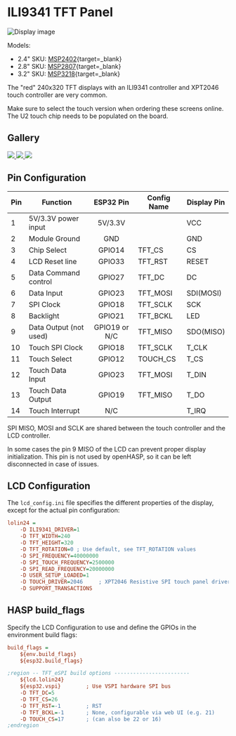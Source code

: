 <h1>ILI9341 TFT Panel</h1>

![Display image](../assets/images/displays/msp2807.png)

Models:

- 2.4" SKU: [MSP2402](http://www.lcdwiki.com/2.4inch_SPI_Module_ILI9341_SKU:MSP2402){target=_blank}
- 2.8" SKU: [MSP2807](http://www.lcdwiki.com/2.8inch_SPI_Module_ILI9341_SKU:MSP2807){target=_blank}
- 3.2" SKU: [MSP3218](http://www.lcdwiki.com/3.2inch_SPI_Module_ILI9341_SKU:MSP3218){target=_blank}

The "red" 240x320 TFT displays with an ILI9341 controller and XPT2046 touch controller are very common.

Make sure to select the touch version when ordering these screens online. The U2 touch chip needs to be populated on the board.


## Gallery

<div class="row justify-content-center">
    <a href="../../assets/images/builds/tabletop.jpg" data-toggle="lightbox" data-gallery="example-gallery" class="col-sm-4" data-title="TFT Desktopstand - front" data-footer="2.8&quot; LCD SKU: MSP2807 - image courtesy of <a href='https://www.thouters.be/HaspLvglBuild.html' target='_blank'>thouters.be</a>">
        <img src="../../assets/images/builds/tabletop.jpg" class="img-fluid">
    </a>
    <a href="../../assets/images/builds/back.jpg" data-toggle="lightbox" data-gallery="example-gallery" class="col-sm-4" data-title="TFT Desktopstand - back" data-footer="2.8&quot; LCD SKU: MSP2807 - image courtesy of <a href='https://www.thouters.be/HaspLvglBuild.html' target='_blank'>thouters.be</a>">
        <img src="../../assets/images/builds/back.jpg" class="img-fluid">
    </a>
    <a href="../../assets/images/builds/bottom.jpg" data-toggle="lightbox" data-gallery="example-gallery" class="col-sm-4" data-title="TFT Desktopstand - bottom" data-footer="TTGO T7 v1.4 Mini32 - image courtesy of <a href='https://www.thouters.be/HaspLvglBuild.html' target='_blank'>thouters.be</a>">
        <img src="../../assets/images/builds/bottom.jpg" class="img-fluid">
    </a>
</div>


## Pin Configuration

Pin| Function            |ESP32 Pin|Config Name|Display Pin |
---|---------------------| :---:   |-----------|------------|
1  | 5V/3.3V power input | 5V/3.3V |           | VCC
2  | Module Ground       | GND     |           | GND
3  | Chip Select         | GPIO14  | TFT_CS    | CS
4  | LCD Reset line      | GPIO33  | TFT_RST   | RESET
5  | Data Command control| GPIO27  | TFT_DC    | DC
6  | Data Input          | GPIO23  | TFT_MOSI  | SDI(MOSI)
7  | SPI Clock           | GPIO18  | TFT_SCLK  | SCK
8  | Backlight           | GPIO21  | TFT_BCKL  | LED
9  | Data Output (not used) | GPIO19 or N/C    | TFT_MISO  | SDO(MISO)
10 | Touch SPI Clock     | GPIO18  | TFT_SCLK  | T_CLK
11 | Touch Select        | GPIO12  | TOUCH_CS  | T_CS
12 | Touch Data Input    | GPIO23  | TFT_MOSI  | T_DIN
13 | Touch Data Output   | GPIO19  | TFT_MISO  | T_DO
14 | Touch Interrupt     | N/C     |           | T_IRQ

SPI MISO, MOSI and SCLK are shared between the touch controller and the LCD controller.

In some cases the pin 9 MISO of the LCD can prevent proper display initialization.
This pin is not used by openHASP, so it can be left disconnected in case of issues.


## LCD Configuration

The `lcd_config.ini` file specifies the different properties of the display, except for the actual pin configuration:

```ini linenums="1"
lolin24 =
    -D ILI9341_DRIVER=1
    -D TFT_WIDTH=240
    -D TFT_HEIGHT=320
    -D TFT_ROTATION=0 ; Use default, see TFT_ROTATION values
    -D SPI_FREQUENCY=40000000
    -D SPI_TOUCH_FREQUENCY=2500000
    -D SPI_READ_FREQUENCY=20000000
    -D USER_SETUP_LOADED=1
    -D TOUCH_DRIVER=2046     ; XPT2046 Resistive SPI touch panel driver
    -D SUPPORT_TRANSACTIONS
```

## HASP build_flags

Specify the LCD Configuration to use and define the GPIOs in the environment build flags:

```ini linenums="1"
build_flags =
    ${env.build_flags}
    ${esp32.build_flags}

;region -- TFT_eSPI build options ------------------------
    ${lcd.lolin24}
    ${esp32.vspi}        ; Use VSPI hardware SPI bus
    -D TFT_DC=5
    -D TFT_CS=26 
    -D TFT_RST=-1        ; RST
    -D TFT_BCKL=-1       ; None, configurable via web UI (e.g. 21)
    -D TOUCH_CS=17       ; (can also be 22 or 16)
;endregion
```
